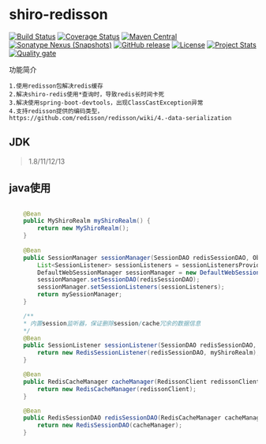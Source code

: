 # shiro-redisson
[![Build Status](https://travis-ci.org/fartherp/shiro-redisson.svg?branch=master)](https://travis-ci.org/fartherp/shiro-redisson)
[![Coverage Status](https://coveralls.io/repos/github/fartherp/shiro-redisson/badge.svg?branch=master)](https://coveralls.io/github/fartherp/shiro-redisson?branch=master)
[![Maven Central](https://maven-badges.herokuapp.com/maven-central/com.github.fartherp/shiro-redisson/badge.svg)](https://maven-badges.herokuapp.com/maven-central/com.github.fartherp/shiro-redisson/)
[![Sonatype Nexus (Snapshots)](https://img.shields.io/nexus/s/https/oss.sonatype.org/com.github.fartherp/shiro-redisson.svg)](https://oss.sonatype.org/content/repositories/snapshots/com/github/fartherp/shiro-redisson/)
[![GitHub release](https://img.shields.io/github/release/fartherp/shiro-redisson.svg)](https://github.com/fartherp/shiro-redisson/releases)
[![License](https://img.shields.io/badge/license-Apache%202-4EB1BA.svg)](https://www.apache.org/licenses/LICENSE-2.0.html)
[![Project Stats](https://www.openhub.net/p/shiro-redisson/widgets/project_thin_badge.gif)](https://www.openhub.net/p/shiro-redisson)  
[![Quality gate](https://sonarcloud.io/api/project_badges/quality_gate?project=fartherp_javacode)](https://sonarcloud.io/dashboard?id=fartherp_javacode)

功能简介

```
1.使用redisson包解决redis缓存
2.解决shiro-redis使用*查询时，导致redis长时间卡死
3.解决使用spring-boot-devtools，出现ClassCastException异常
4.支持redisson提供的编码类型，https://github.com/redisson/redisson/wiki/4.-data-serialization
```
## JDK
> 1.8/11/12/13

## java使用
``` java

    @Bean
    public MyShiroRealm myShiroRealm() {
        return new MyShiroRealm();
    }
    
    @Bean
    public SessionManager sessionManager(SessionDAO redisSessionDAO, ObjectProvider<SessionListener> sessionListenersProvider) {
        List<SessionListener> sessionListeners = sessionListenersProvider.stream().collect(Collectors.toList());
        DefaultWebSessionManager sessionManager = new DefaultWebSessionManager();
        sessionManager.setSessionDAO(redisSessionDAO);
        sessionManager.setSessionListeners(sessionListeners);
        return mySessionManager;
    }

    /**
    * 内置session监听器，保证删除session/cache冗余的数据信息
    */
    @Bean
    public SessionListener sessionListener(SessionDAO redisSessionDAO, MyShiroRealm myShiroRealm) {
        return new RedisSessionListener(redisSessionDAO, myShiroRealm);
    }

    @Bean
    public RedisCacheManager cacheManager(RedissonClient redissonClient) {
        return new RedisCacheManager(redissonClient);
    }

    @Bean
    public RedisSessionDAO redisSessionDAO(RedisCacheManager cacheManager) {
        return new RedisSessionDAO(cacheManager);
    }

```
